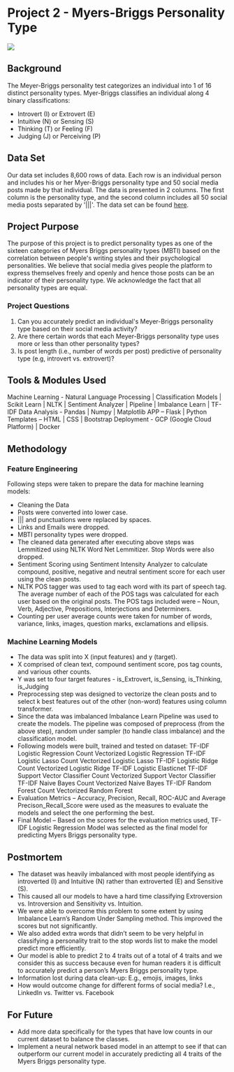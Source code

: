 # Project 2 - Myers-Briggs Personality Type
![](https://excellenceassured.com/wp-content/uploads/2015/09/16-personality-types.png)

## Background
The Meyer-Briggs personality test categorizes an individual into 1 of 16 distinct personality types. Myer-Briggs classifies an individual along 4 binary classifications:
* Introvert (I) or Extrovert (E)
* Intuitive (N) or Sensing (S)
* Thinking (T) or Feeling (F)
* Judging (J) or Perceiving (P)

## Data Set
Our data set includes 8,600 rows of data. Each row is an individual person and includes his or her Myer-Briggs personality type and 50 social media posts made by that individual. The data is presented in 2 columns. The first column is the personality type, and the second column includes all 50 social media posts separated by '|||'. The data set can be found [here](https://www.kaggle.com/datasnaek/mbti-type?select=mbti_1.csv).

## Project Purpose

The purpose of this project is to predict personality types as one of the sixteen categories of Myers Briggs personality types (MBTI) based on the correlation between people's writing styles and their psychological personalities. We believe that social media gives people the platform to express themselves freely and openly and hence those posts can be an indicator of their personality type.
We acknowledge the fact that all personality types are equal.

### Project Questions
1. Can you accurately predict an individual's Meyer-Briggs personality type based on their social media activity?
2. Are there certain words that each Meyer-Briggs personality type uses more or less than other personality types?
3. Is post length (i.e., number of words per post) predictive of personality type (e.g, introvert vs. extrovert)?

## Tools & Modules Used

Machine Learning - Natural Language Processing | Classification Models | Scikit Learn | NLTK | Sentiment Analyzer | Pipeline | Imbalance Learn | TF-IDF
Data Analysis - Pandas | Numpy | Matplotlib
APP – Flask | Python
Templates – HTML | CSS | Bootstrap
Deployment - GCP (Google Cloud Platform) | Docker

## Methodology

### Feature Engineering
Following steps were taken to prepare the data for machine learning models:
-  Cleaning the Data
-  Posts were converted into lower case.
-  ||| and punctuations were replaced by spaces.
-  Links and Emails were dropped.
-  MBTI personality types were dropped. 
-  The cleaned data generated after executing above steps was Lemmitized using NLTK Word Net Lemmitizer. Stop Words were also dropped.
-  Sentiment Scoring using Sentiment Intensity Analyzer to calculate compound, positive, negative and neutral sentiment score for each user using the clean posts.
-  NLTK POS tagger was used to tag each word with its part of speech tag. The average number of each of the POS tags was calculated for each user based on the original posts. The POS tags included were – Noun, Verb, Adjective, Prepositions, Interjections and Determiners.
-  Counting per user average counts were taken for number of words, variance, links, images, question marks, exclamations and ellipsis.

### Machine Learning Models
- The data was split into X (input features) and y (target).
- X comprised of clean text, compound sentiment score, pos tag counts, and various other counts.
- Y was set to four target features - is_Extrovert, is_Sensing, is_Thinking, is_Judging
- Preprocessing step was designed to vectorize the clean posts and to select k best features out of the other (non-word) features using column transformer.
- Since the data was imbalanced Imbalance Learn Pipeline was used to create the models. The pipeline was composed of preprocess (from the above step), random under sampler (to handle class imbalance) and the classification model.
- Following models were built, trained and tested on dataset: TF-IDF Logistic Regression Count Vectorized Logistic Regression TF-IDF Logistic Lasso Count Vectorized Logistic Lasso TF-IDF Logistic Ridge Count Vectorized Logistic Ridge TF-IDF Logistic Elasticnet TF-IDF Support Vector Classifier Count Vectorized Support Vector Classifier TF-IDF Naive Bayes Count Vectorized Naive Bayes TF-IDF Random Forest Count Vectorized Random Forest
- Evaluation Metrics – Accuracy, Precision, Recall, ROC-AUC and Average Precison_Recall_Score were used as the measures to evaluate the models and select the one performing the best.
- Final Model – Based on the scores for the evaluation metrics used, TF-IDF Logistic Regression Model was selected as the final model for predicting Myers Briggs personality type.

## Postmortem
- The dataset was heavily imbalanced with most people identifying as introverted (I) and Intuitive (N) rather than extroverted (E) and Sensitive (S). 
- This caused all our models to have a hard time classifying Extroversion vs. Introversion and Sensitivity vs. Intuition. 
- We were able to overcome this problem to some extent by using Imbalance Learn’s Random Under Sampling method. This improved the scores but not significantly. 
- We also added extra words that didn’t seem to be very helpful in classifying a personality trait to the stop words list to make the model predict more efficiently. 
- Our model is able to predict 2 to 4 traits out of a total of 4 traits and we consider this as success because even for human readers it is difficult to accurately predict a person’s Myers Briggs personality type.
- Information lost during data clean-up: E.g., emojis, images, links
- How would outcome change for different forms of social media? I.e., LinkedIn vs. Twitter vs. Facebook

## For Future
- Add more data specifically for the types that have low counts in our current dataset to balance the classes. 
- Implement a neural network based model in an attempt to see if that can outperform our current model in accurately predicting all 4 traits of the Myers Briggs personality type.
